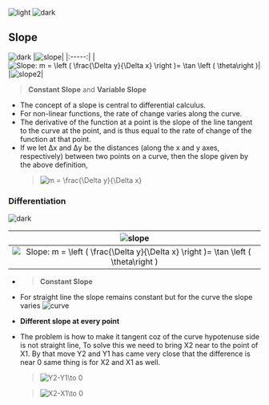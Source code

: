 ![light](https://user-images.githubusercontent.com/12748752/132402912-1a2a215e-de2f-4536-b28e-e75197136af9.png)
![dark](https://user-images.githubusercontent.com/12748752/132402918-976c6cc7-cc94-4267-9513-b3937504eb63.png)

## Slope
![dark](https://user-images.githubusercontent.com/12748752/132402918-976c6cc7-cc94-4267-9513-b3937504eb63.png)
|![slope](https://upload.wikimedia.org/wikipedia/commons/thumb/c/c1/Wiki_slope_in_2d.svg/330px-Wiki_slope_in_2d.svg.png)|
|:-----:|
|<img src="https://latex.codecogs.com/svg.image?Slope:&space;m&space;=&space;\left&space;(&space;\frac{\Delta&space;y}{\Delta&space;x}&space;\right&space;)=&space;\tan&space;\left&space;(&space;&space;\theta\right&space;)" title="Slope: m = \left ( \frac{\Delta y}{\Delta x} \right )= \tan \left ( \theta\right )" />|
|![slope2](https://upload.wikimedia.org/wikipedia/commons/2/2d/Tangent_function_animation.gif)|

> **Constant Slope** and **Variable Slope**

* The concept of a slope is central to differential calculus. 
* For non-linear functions, the rate of change varies along the curve.
*  The derivative of the function at a point is the slope of the line tangent to the curve at the point, and is thus equal to the rate of change of the function at that point.
* If we let Δx and Δy be the distances (along the x and y axes, respectively) between two points on a curve, then the slope given by the above definition,
  > <img src="https://latex.codecogs.com/svg.image?m&space;=&space;\frac{\Delta&space;y}{\Delta&space;x}" title="m = \frac{\Delta y}{\Delta x}" />




### Differentiation 
![dark](https://user-images.githubusercontent.com/12748752/132402918-976c6cc7-cc94-4267-9513-b3937504eb63.png)

|![slope](https://upload.wikimedia.org/wikipedia/commons/thumb/c/c1/Wiki_slope_in_2d.svg/330px-Wiki_slope_in_2d.svg.png)|
|:-----:|
|<img src="https://latex.codecogs.com/svg.image?Slope:&space;m&space;=&space;\left&space;(&space;\frac{\Delta&space;y}{\Delta&space;x}&space;\right&space;)=&space;\tan&space;\left&space;(&space;&space;\theta\right&space;)" title="Slope: m = \left ( \frac{\Delta y}{\Delta x} \right )= \tan \left ( \theta\right )" />|

* > **Constant Slope**

* For straight line the slope remains constant but for the curve the slope varies
![curve](https://user-images.githubusercontent.com/12748752/133707232-b1982112-d383-4662-82ed-9376cf42f0b0.png)
* **Different slope at every point**
* The problem is how to make it tangent coz of the curve hypotenuse side is not straight line, To solve this we need to bring X2 near to the point of X1. By that move Y2 and Y1 has came very close that the difference is near 0 same thing is for  X2 and X1  as well.

  > <img src="https://latex.codecogs.com/svg.image?Y2-Y1\to&space;0" title="Y2-Y1\to 0" />
  
  > <img src="https://latex.codecogs.com/svg.image?X2-X1\to&space;0" title="X2-X1\to 0" />






